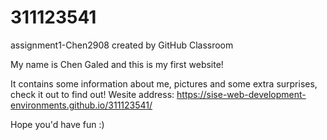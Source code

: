 # 311123541
assignment1-Chen2908 created by GitHub Classroom

My name is Chen Galed and this is my first website!

It contains some information about me, pictures and some extra surprises, check it out to find out!
Wesite address: https://sise-web-development-environments.github.io/311123541/

Hope you'd have fun :)
